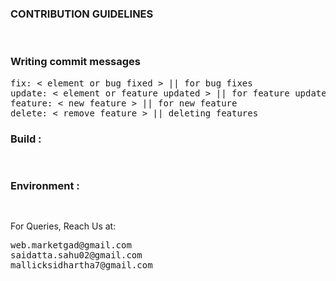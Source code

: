 ### CONTRIBUTION GUIDELINES

<br>

<h3> Writing commit messages </h3>
<pre>
fix: < element or bug fixed > || for bug fixes
update: < element or feature updated > || for feature updates
feature: < new feature > || for new feature
delete: < remove feature > || deleting features
</pre>


<h3> Build :</h3>
<pre>

</pre>

<h3> Environment : </h3>

<pre>

</pre>

For Queries, Reach Us at:
<pre>
web.marketgad@gmail.com
saidatta.sahu02@gmail.com
mallicksidhartha7@gmail.com
</pre>